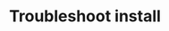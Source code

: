 ---
layout: default
title: Troubleshoot install
parent: Installation Guide
grand_parent: umi
nav_order: 5
---